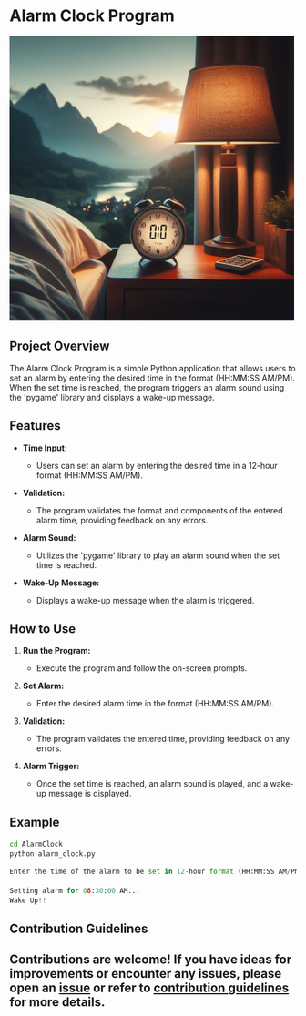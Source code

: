 # Alarm Clock Program

![alarm clock](../assets/images/readme_images/alarmclock.png)

## Project Overview

The Alarm Clock Program is a simple Python application that allows users to set an alarm by entering the desired time in the format (HH:MM:SS AM/PM). When the set time is reached, the program triggers an alarm sound using the 'pygame' library and displays a wake-up message.

## Features

- **Time Input:**

  - Users can set an alarm by entering the desired time in a 12-hour format (HH:MM:SS AM/PM).

- **Validation:**

  - The program validates the format and components of the entered alarm time, providing feedback on any errors.

- **Alarm Sound:**

  - Utilizes the 'pygame' library to play an alarm sound when the set time is reached.

- **Wake-Up Message:**
  - Displays a wake-up message when the alarm is triggered.

## How to Use

1. **Run the Program:**

   - Execute the program and follow the on-screen prompts.

2. **Set Alarm:**

   - Enter the desired alarm time in the format (HH:MM:SS AM/PM).

3. **Validation:**

   - The program validates the entered time, providing feedback on any errors.

4. **Alarm Trigger:**
   - Once the set time is reached, an alarm sound is played, and a wake-up message is displayed.

## Example

```bash
cd AlarmClock
python alarm_clock.py
```

```python
Enter the time of the alarm to be set in 12-hour format (HH:MM:SS AM/PM): 08:30:00 AM

Setting alarm for 08:30:00 AM...
Wake Up!!
```

## Contribution Guidelines

Contributions are welcome! If you have ideas for improvements or encounter any issues, please open an [issue](https://github.com/vrm-piyush/Acronym/issues) or refer to [contribution guidelines](../CONTRIBUTING.md) for more details.
---
